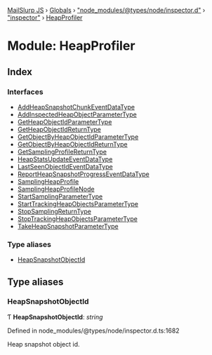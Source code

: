 [MailSlurp JS](../README.md) › [Globals](../globals.md) › ["node_modules/@types/node/inspector.d"](_node_modules__types_node_inspector_d_.md) › ["inspector"](_node_modules__types_node_inspector_d_._inspector_.md) › [HeapProfiler](_node_modules__types_node_inspector_d_._inspector_.heapprofiler.md)

# Module: HeapProfiler

## Index

### Interfaces

* [AddHeapSnapshotChunkEventDataType](../interfaces/_node_modules__types_node_inspector_d_._inspector_.heapprofiler.addheapsnapshotchunkeventdatatype.md)
* [AddInspectedHeapObjectParameterType](../interfaces/_node_modules__types_node_inspector_d_._inspector_.heapprofiler.addinspectedheapobjectparametertype.md)
* [GetHeapObjectIdParameterType](../interfaces/_node_modules__types_node_inspector_d_._inspector_.heapprofiler.getheapobjectidparametertype.md)
* [GetHeapObjectIdReturnType](../interfaces/_node_modules__types_node_inspector_d_._inspector_.heapprofiler.getheapobjectidreturntype.md)
* [GetObjectByHeapObjectIdParameterType](../interfaces/_node_modules__types_node_inspector_d_._inspector_.heapprofiler.getobjectbyheapobjectidparametertype.md)
* [GetObjectByHeapObjectIdReturnType](../interfaces/_node_modules__types_node_inspector_d_._inspector_.heapprofiler.getobjectbyheapobjectidreturntype.md)
* [GetSamplingProfileReturnType](../interfaces/_node_modules__types_node_inspector_d_._inspector_.heapprofiler.getsamplingprofilereturntype.md)
* [HeapStatsUpdateEventDataType](../interfaces/_node_modules__types_node_inspector_d_._inspector_.heapprofiler.heapstatsupdateeventdatatype.md)
* [LastSeenObjectIdEventDataType](../interfaces/_node_modules__types_node_inspector_d_._inspector_.heapprofiler.lastseenobjectideventdatatype.md)
* [ReportHeapSnapshotProgressEventDataType](../interfaces/_node_modules__types_node_inspector_d_._inspector_.heapprofiler.reportheapsnapshotprogresseventdatatype.md)
* [SamplingHeapProfile](../interfaces/_node_modules__types_node_inspector_d_._inspector_.heapprofiler.samplingheapprofile.md)
* [SamplingHeapProfileNode](../interfaces/_node_modules__types_node_inspector_d_._inspector_.heapprofiler.samplingheapprofilenode.md)
* [StartSamplingParameterType](../interfaces/_node_modules__types_node_inspector_d_._inspector_.heapprofiler.startsamplingparametertype.md)
* [StartTrackingHeapObjectsParameterType](../interfaces/_node_modules__types_node_inspector_d_._inspector_.heapprofiler.starttrackingheapobjectsparametertype.md)
* [StopSamplingReturnType](../interfaces/_node_modules__types_node_inspector_d_._inspector_.heapprofiler.stopsamplingreturntype.md)
* [StopTrackingHeapObjectsParameterType](../interfaces/_node_modules__types_node_inspector_d_._inspector_.heapprofiler.stoptrackingheapobjectsparametertype.md)
* [TakeHeapSnapshotParameterType](../interfaces/_node_modules__types_node_inspector_d_._inspector_.heapprofiler.takeheapsnapshotparametertype.md)

### Type aliases

* [HeapSnapshotObjectId](_node_modules__types_node_inspector_d_._inspector_.heapprofiler.md#heapsnapshotobjectid)

## Type aliases

###  HeapSnapshotObjectId

Ƭ **HeapSnapshotObjectId**: *string*

Defined in node_modules/@types/node/inspector.d.ts:1682

Heap snapshot object id.
